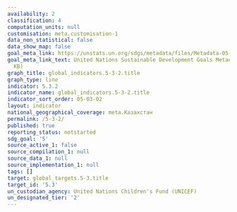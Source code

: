 ```yaml
---
availability: 2
classification: 4
computation_units: null
customisation: meta.customisation-1
data_non_statistical: false
data_show_map: false
goal_meta_link: https://unstats.un.org/sdgs/metadata/files/Metadata-05-03-02.pdf
goal_meta_link_text: United Nations Sustainable Development Goals Metadata (PDF 206
  KB)
graph_title: global_indicators.5-3-2.title
graph_type: line
indicator: 5.3.2
indicator_name: global_indicators.5-3-2.title
indicator_sort_order: 05-03-02
layout: indicator
national_geographical_coverage: meta.Казахстан
permalink: /5-3-2/
published: true
reporting_status: notstarted
sdg_goal: '5'
source_active_1: false
source_compilation_1: null
source_data_1: null
source_implementation_1: null
tags: []
target: global_targets.5-3.title
target_id: '5.3'
un_custodian_agency: United Nations Children's Fund (UNICEF)
un_designated_tier: '2'
---
```

